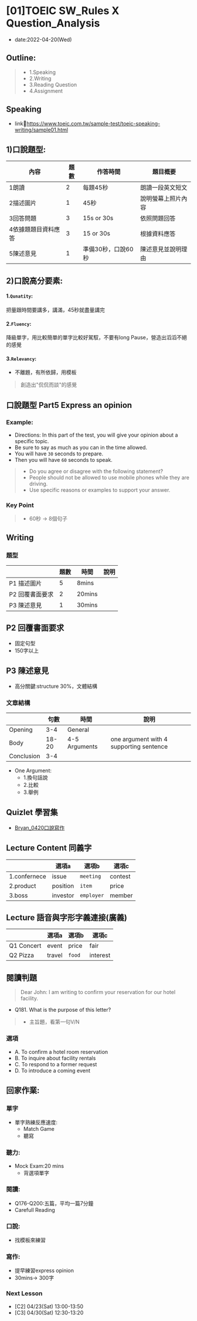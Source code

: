 # [01]TOEIC SW_Rules X Question_Analysis

* date:2022-04-20(Wed)

## Outline:
> * 1.Speaking
> * 2.Writing
> * 3.Reading Question
> * 4.Assignment


## Speaking

* link:link:https://www.toeic.com.tw/sample-test/toeic-speaking-writing/sample01.html

## 1)口說題型:
| 內容 | 題數  | 作答時間 | 題目概要|
| -------- | -------- | -------- |-------- |
| 1朗讀  | 2     | 每題45秒  |朗讀一段英文短文  |   |
| 2描述圖片  | 1     | 45秒     | 說明螢幕上照片內容    |
| 3回答問題  | 3  | 15s or 30s | 依照問題回答     |
| 4依據題題目資料應答| 3 | 15 or 30s | 根據資料應答 
| 5陳述意見 | 1 | 準備30秒，口說60秒 |陳述意見並說明理由 |




## 2)口說高分要素:
#### 1.`Qunatity`: 
把量跟時間要講多，講滿，45秒就盡量講完

#### 2.`Fluency`: 
降級單字，用比較簡單的單字比較好駕馭，不要有long Pause，營造出滔滔不絕的感覺

#### 3.`Relevancy`:
* 不離題，有所依歸，用模板

> 創造出"侃侃而談"的感覺

## 口說題型 Part5 Express an opinion

### Example:


 * Directions: In this part of the test, you will give your opinion about a specific topic. 
 * Be sure to say as much as you can in the time allowed. 
 * You will have `30` seconds to prepare. 
 * Then you will have `60` seconds to speak.


> * Do you agree or disagree with the following statement? 
> * People should not be allowed to use mobile phones while they are driving.
> * Use specific reasons or examples to support your answer.


### Key Point
> * 60秒 -> 8個句子

## Writing

### 題型

|  |  題數 | 時間 | 說明 |
| -------- | -------- | -------- |-------  |
| P1 描述圖片    | 5     | 8mins     |     |
| P2 回覆書面要求 | 2     | 20mins   |     |
| P3 陳述意見    | 1  | 30mins     |    |

## P2 回覆書面要求
* 固定句型
* 150字以上

## P3 陳述意見

* 高分關鍵:structure 30%，文體結構

### 文章結構

|  |  句數 | 時間 | 說明 |
| -------- | -------- | -------- |-------  |
| Opening    | 3-4    | General     |     |
| Body | 18-20   | 4-5 Arguments  | one argument with 4 supporting sentence    |
| Conclusion |3-4  |      |    |

* One Argument:
    * 1.換句話說
    * 2.比較
    * 3.舉例

## Quizlet 學習集

* [Bryan_0420口說寫作](https://quizlet.com/tw/691673826/bryan_0420%E5%8F%A3%E8%AA%AA%E5%AF%AB%E4%BD%9C-flash-cards/)

## Lecture Content 同義字



|          |  選項a | 選項b |  選項c  |
| -------- | -------- | -------- |-------- |
| 1.confernece |issue| `meeting` | contest  | 
| 2.product  | position | `item` | price    | 
| 3.boss| investor|`employer`  | member |

## Lecture 語音與字形字義連接(廣義)


|          |  選項a | 選項b |  選項c  |
| -------- | -------- | -------- |-------- |
| Q1 Concert |event| price | fair  | 
| Q2 Pizza |travel| `food` | interest  | 

## 閱讀判題

> Dear John:
> I am writing to confirm your reservation for our hotel facility.

* Q181. What is the purpose of this letter?

> * 主旨題，看第一句V/N

### 選項

* A. To confirm a hotel room reservation
* B. To inquire about facility rentals
* C. To respond to a former request
* D. To introduce a coming event

## 回家作業:

### 單字
* 單字熟練反應速度:
    * Match Game
    * 聽寫

### 聽力:
* Mock Exam:20 mins
    * 背選項單字

### 閱讀:
* Q176-Q200:五篇，平均一篇7分鐘
* Carefull Reading

### 口說:
* 找模板來練習

### 寫作:
* 提早練習express opinion
* 30mins-> 300字

### Next Lesson
* [C2] 04/23(Sat) 13:00-13:50
* [C3] 04/30(Sat) 12:30-13:20
